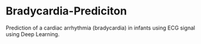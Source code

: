 # Bradycardia-Prediciton
Prediction of a cardiac arrhythmia (bradycardia) in infants using ECG signal using Deep Learning.

